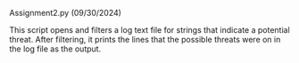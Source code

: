Assignment2.py (09/30/2024)

This script opens and filters a log text file for strings that indicate a potential threat. 
After filtering, it prints the lines that the possible threats were on in the log file as the output. 
